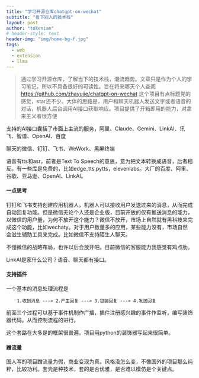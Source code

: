 ```yaml
---
title: "学习开源仓库chatgpt-on-wechat"
subtitle: "看下别人的技术栈"
layout: post
author: "tokenian"
# header-style: text
header-img: "img/home-bg-f.jpg"
tags:
  - web
  - extension
  - llma
---
```

>通过学习开源仓库，了解当下的技术栈，潮流趋势。文章只是作为个人的学习笔记，所以不具备很好的可读性。旨在将来哪天个人查阅
https://github.com/zhayujie/chatgpt-on-wechat 这个项目有点标题党的感觉，star还不少。大体的思路是，用户和聊天机器人发送文字或者语音的对话，机器人后台调用AI接口获取响应。项目提供了开箱即用的能力，对拿来主义者很方便

支持的AI接口囊括了市面上主流的服务，阿里、Claude、Gemini、LinkAI、讯飞、智谱、OpenAI、百度

聊天的微信、钉钉、飞书、WeWork、黑屏终端

语音有tts和asr，前者是Text To Speech的意思，意为把文本转换成语音，后者相反。有一些库是免费的，比如edge_tts,pytts，elevenlabs。大厂的百度、阿里、谷歌、亚马逊、OpenAI、LinkAI。

#### 一点思考

钉钉和飞书支持创建应用机器人，机器人可以接收用户发送过来的消息，从而完成自动回复功能。但是微信无论个人还是企业版，目前开放的仅有推送消息的能力，以微信的用户量，为何不放开这个能力？微信不放开，市场上自然就有黑科技来完成这个功能，比如wechaty。对于用户数量多的应用，某些能力没有，市场自然会滋生辅助工具来完成。比如微信不支持陌生人聊天。

不懂微信的战略布局，也许以后会放开吧。目前微信的客服能力我感觉有鸡点肋。

LinkAI是家什么公司？语音、聊天都有接口。

#### 支持插件

一个基本的消息处理流程是

````
    1.收到消息 ---> 2.产生回复 ---> 3.包装回复 ---> 4.发送回复
````

前面三个过程可以基于事件机制作广播，插件注册感兴趣的事件作监听，编写装饰器代码。从而控制流程的进行。

这个套路在大多是的框架很普遍。项目用python的装饰器写起来很简单。

#### 蹭流量

国人写的项目蹭流量为假，商业变现为真。风格没怎么变，不像国外的项目那么纯粹，比较功利。套壳是种技术，套的是否优雅，是否难以模仿是个关键点。

